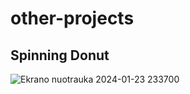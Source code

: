 # other-projects
## Spinning Donut
![Ekrano nuotrauka 2024-01-23 233700](https://github.com/karalius32/other-projects/assets/59309454/dbc79812-78c5-4296-a463-f554b5235250)
